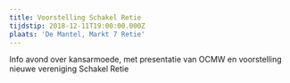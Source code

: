 ```yaml
---
title: Voorstelling Schakel Retie
tijdstip: 2018-12-11T19:00:00.000Z
plaats: 'De Mantel, Markt 7 Retie'
---
```

Info avond over kansarmoede, met presentatie van OCMW en voorstelling nieuwe vereniging Schakel Retie
